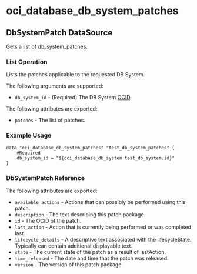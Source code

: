 
# oci_database_db_system_patches

## DbSystemPatch DataSource

Gets a list of db_system_patches.

### List Operation
Lists the patches applicable to the requested DB System.

The following arguments are supported:

* `db_system_id` - (Required) The DB System [OCID](https://docs.us-phoenix-1.oraclecloud.com/Content/General/Concepts/identifiers.htm).


The following attributes are exported:

* `patches` - The list of patches.

### Example Usage

```hcl
data "oci_database_db_system_patches" "test_db_system_patches" {
	#Required
	db_system_id = "${oci_database_db_system.test_db_system.id}"
}
```
### DbSystemPatch Reference

The following attributes are exported:

* `available_actions` - Actions that can possibly be performed using this patch.
* `description` - The text describing this patch package.
* `id` - The OCID of the patch.
* `last_action` - Action that is currently being performed or was completed last.
* `lifecycle_details` - A descriptive text associated with the lifecycleState. Typically can contain additional displayable text. 
* `state` - The current state of the patch as a result of lastAction.
* `time_released` - The date and time that the patch was released.
* `version` - The version of this patch package.
